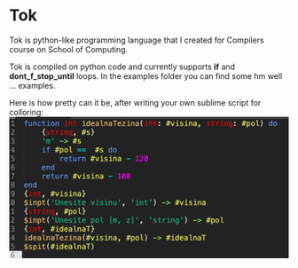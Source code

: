 # Tok
Tok is python-like programming language that I created for Compilers course on School of Computing.

Tok is compiled on python code and currently supports **if** and **dont_f_stop_until** loops.
In the examples folder you can find some hm well ... examples.

Here is how pretty can it be, after writing your own sublime script for colloring:
![example](./examples/tok_syntax.png)

